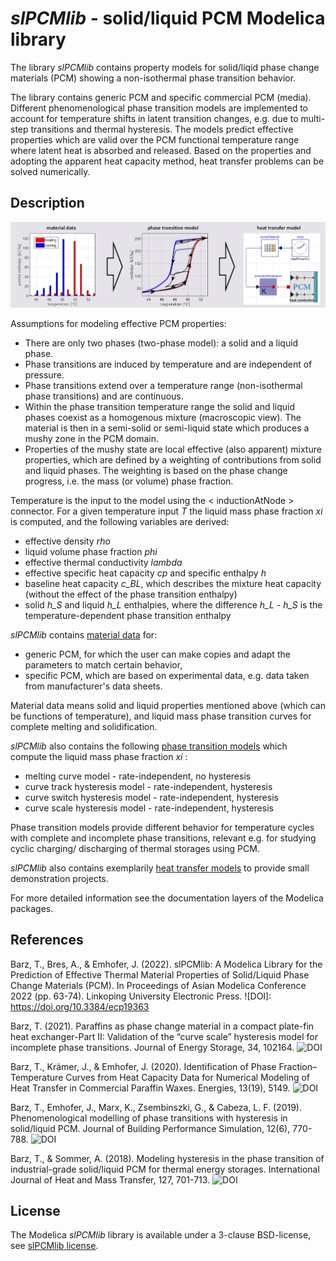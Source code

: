 # _slPCMlib_ - solid/liquid PCM Modelica library 

The library _slPCMlib_ contains property models for solid/liqid phase change materials (PCM)
showing a non-isothermal phase transition behavior. 

The library contains generic PCM and specific commercial PCM (media).  
Different phenomenological phase transition models are implemented 
to account for temperature shifts in latent transition changes, 
e.g. due to multi-step transitions and thermal hysteresis. 
The models predict effective properties which are valid over the
PCM functional temperature range where latent heat is absorbed and released. 
Based on the properties and adopting the apparent heat capacity method, heat transfer problems can be solved 
numerically.  

## Description

![Alt text](./Resources/Images/slPCMlib.png?raw=true "Title")

Assumptions for modeling effective PCM properties:
* There are only two phases (two-phase model): a solid and a liquid phase.
* Phase transitions are induced by temperature and are independent of pressure.
* Phase transitions extend over a temperature range (non-isothermal phase transitions) and are continuous.
* Within the phase transition temperature range the solid and liquid phases coexist as a homogenous mixture (macroscopic view). 
  The material is then in a semi-solid or semi-liquid state which produces a mushy zone in the PCM domain.
* Properties of the mushy state are local effective (also apparent) mixture properties, which are defined by a weighting of contributions from
solid and liquid phases. The weighting is based on the phase change progress, i.e. the mass (or volume) phase fraction.  

Temperature is the input to the model using the < inductionAtNode > connector. For a given temperature input *T* the liquid mass phase fraction *xi* is computed, and the following variables are derived: 

* effective density *rho* 
* liquid volume phase fraction *phi*
* effective thermal conductivity *lambda* 
* effective specific heat capacity *cp* and specific enthalpy *h* 
* baseline heat capacity *c_BL*, which describes the mixture heat capacity (without the effect of the phase transition enthalpy) 
* solid *h_S* and liquid *h_L* enthalpies, where the difference *h_L - h_S* is the temperature-dependent phase transition enthalpy

_slPCMlib_ contains <ins>material data</ins> for: 
* generic PCM, for which the user can make copies and adapt the parameters to match certain behavior, 
* specific PCM, which are based on experimental data, e.g. data taken from manufacturer's data sheets. 

Material data means solid and liquid properties mentioned above (which can be functions of temperature), 
and liquid mass phase transition curves for complete melting and solidification. 

_slPCMlib_ also contains the following <ins>phase transition models</ins> which compute the liquid mass phase fraction *xi* : 
* melting curve model - rate-independent, no hysteresis 
* curve track hysteresis model - rate-independent, hysteresis 
* curve switch hysteresis model - rate-independent, hysteresis 
* curve scale hysteresis model - rate-independent, hysteresis 

Phase transition models provide different behavior for temperature cycles with complete and incomplete phase transitions, relevant e.g. for studying cyclic charging/ discharging of thermal storages using PCM. 

_slPCMlib_ also contains exemplarily <ins>heat transfer models</ins> to provide small demonstration projects.  

For more detailed information see the documentation layers of the Modelica packages. 

## References

Barz, T., Bres, A., & Emhofer, J. (2022). slPCMlib: A Modelica Library for the Prediction of Effective Thermal Material Properties of Solid/Liquid Phase Change Materials (PCM). In Proceedings of Asian Modelica Conference 2022 (pp. 63-74). Linkoping University Electronic Press. 
![DOI]: https://doi.org/10.3384/ecp19363

Barz, T. (2021). Paraffins as phase change material in a compact plate-fin heat exchanger-Part II: Validation of the “curve scale” hysteresis model for incomplete phase transitions. Journal of Energy Storage, 34, 102164. 
![DOI](https://doi.org/10.1016/j.est.2020.102164)

Barz, T., Krämer, J., & Emhofer, J. (2020). Identification of Phase Fraction–Temperature Curves from Heat Capacity Data for Numerical Modeling of Heat Transfer in Commercial Paraffin Waxes. Energies, 13(19), 5149.
![DOI](https://doi.org/10.3390/en13195149)

Barz, T., Emhofer, J., Marx, K., Zsembinszki, G., & Cabeza, L. F. (2019). Phenomenological modelling of phase transitions with hysteresis in solid/liquid PCM. Journal of Building Performance Simulation, 12(6), 770-788.
![DOI](https://doi.org/10.1080/19401493.2019.1657953)

Barz, T., & Sommer, A. (2018). Modeling hysteresis in the phase transition of industrial-grade solid/liquid PCM for thermal energy storages. International Journal of Heat and Mass Transfer, 127, 701-713.
![DOI](https://doi.org/10.1016/j.ijheatmasstransfer.2018.08.032)

## License

The Modelica _slPCMlib_ library is available under a 3-clause BSD-license, see
[slPCMlib license](https://gitlab-intern.ait.ac.at/tes/pcm/slpcmlib/-/blob/master/LICENSE).
